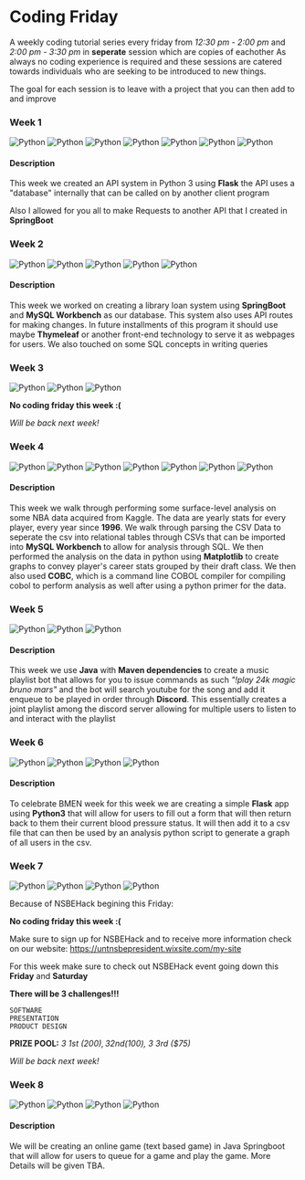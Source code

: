 
# Coding Friday

A weekly coding tutorial series every friday from *12:30 pm - 2:00 pm*
and *2:00 pm - 3:30 pm* in **seperate** session which are copies of eachother
As always no coding experience is required and these sessions are catered towards
individuals who are seeking to be introduced to new things.

The goal for each session is to leave with a project that you can then add to and 
improve


### Week 1

![Python ](https://img.shields.io/badge/Python_3-green.svg)
![Python ](https://img.shields.io/badge/Java_8-blueviolet.svg)
![Python ](https://img.shields.io/badge/SpringBoot-yellow.svg)
![Python ](https://img.shields.io/badge/IntelliJ_IDE-blue.svg)
![Python ](https://img.shields.io/badge/Ubuntu-red.svg)
![Python ](https://img.shields.io/badge/Flask-lightgrey.svg)
![Python ](https://img.shields.io/badge/ThymeLeaf-pink.svg)



#### Description

This week we created an API system in Python 3 using **Flask**
the API uses a "database" internally that can be called on by another client program



Also I allowed for you all to make Requests to another API that I created in **SpringBoot**

### Week 2


![Python ](https://img.shields.io/badge/Java_8-blueviolet.svg)
![Python ](https://img.shields.io/badge/SpringBoot-yellow.svg)
![Python ](https://img.shields.io/badge/MySQL_Workbench-blue.svg)
![Python ](https://img.shields.io/badge/SQL-green.svg)
![Python ](https://img.shields.io/badge/Ubuntu-red.svg)




#### Description

This week we worked on creating a library loan system using **SpringBoot**
and **MySQL Workbench** as our database. This system also uses API routes for making changes.
In future installments of this program it should use maybe **Thymeleaf** or another front-end
technology to serve it as webpages for users. We also touched on some SQL concepts in writing queries



### Week 3

![Python ](https://img.shields.io/badge/Rest-blueviolet.svg)
![Python ](https://img.shields.io/badge/Catch_up_on_HW-lightgrey.svg)
![Python ](https://img.shields.io/badge/Video_Games-green.svg)


**No coding friday this week :(**

*Will be back next week!*


### Week 4


![Python ](https://img.shields.io/badge/Python_3-blueviolet.svg)
![Python ](https://img.shields.io/badge/COBC-yellow.svg)
![Python ](https://img.shields.io/badge/MySQL_Workbench-blue.svg)
![Python ](https://img.shields.io/badge/SQL-green.svg)
![Python ](https://img.shields.io/badge/Ubuntu-red.svg)
![Python ](https://img.shields.io/badge/MatplotLib-lightgrey.svg)
![Python ](https://img.shields.io/badge/Bash_Scripting-lightblue.svg)





#### Description

This week we walk through performing some surface-level analysis on some NBA data acquired from Kaggle. 
The data are yearly stats for every player, every year since **1996**. We walk through parsing the CSV Data
to seperate the csv into relational tables through CSVs that can be imported into **MySQL Workbench** to allow for analysis through SQL. We then performed the analysis on the data in python using **Matplotlib** to create graphs to convey player's
career stats grouped by their draft class. We then also used **COBC**, which is a command line COBOL compiler for compiling cobol to perform analysis as well after using a python primer for the data.



### Week 5


![Python ](https://img.shields.io/badge/Java_8-blueviolet.svg)
![Python ](https://img.shields.io/badge/Maven-yellow.svg)
![Python ](https://img.shields.io/badge/Discord-blue.svg)





#### Description

This week we use **Java** with **Maven dependencies** to create a music playlist bot that allows for you to issue commands as such
*"!play 24k magic bruno mars"* and the bot will search youtube for the song and add it enqueue to be played in order through **Discord**. 
This essentially creates a joint playlist among the discord server allowing for multiple users to listen to and interact with the playlist



### Week 6


![Python ](https://img.shields.io/badge/Python_3-blueviolet.svg)
![Python ](https://img.shields.io/badge/Flask-yellow.svg)
![Python ](https://img.shields.io/badge/MathPlotLib-blue.svg)
![Python ](https://img.shields.io/badge/Numpy-red.svg)





#### Description

To celebrate BMEN week for this week we are creating a simple **Flask** app using **Python3** that will allow for users
to fill out a form that will then return back to them their current blood pressure status. It will then add it to a csv file that can then be used by an analysis python script to generate a graph of all users in the csv.


### Week 7

![Python ](https://img.shields.io/badge/Rest-blueviolet.svg)
![Python ](https://img.shields.io/badge/Catch_up_on_HW-lightgrey.svg)
![Python ](https://img.shields.io/badge/Video_Games-green.svg)
![Python ](https://img.shields.io/badge/NSBHack-red.svg)

Because of NSBEHack begining this Friday:

**No coding friday this week :(**


Make sure to sign up for NSBEHack and to receive more information check on our website:
https://untnsbepresident.wixsite.com/my-site



For this week make sure to check out NSBEHack event going down this
**Friday** and **Saturday**


**There will be 3 challenges!!!**

    SOFTWARE
    PRESENTATION
    PRODUCT DESIGN


**PRIZE POOL:**
    *3 1st ($200), 3 2nd ($100), 3 3rd ($75)*


*Will be back next week!*

### Week 8


![Python ](https://img.shields.io/badge/Java_8-blueviolet.svg)
![Python ](https://img.shields.io/badge/SpringBoot-yellow.svg)
![Python ](https://img.shields.io/badge/Maven-blue.svg)
![Python ](https://img.shields.io/badge/Thymeleaf-red.svg)





#### Description

We will be creating an online game (text based game) in Java Springboot that will allow for users to queue for a game
and play the game. More Details will be given TBA.











